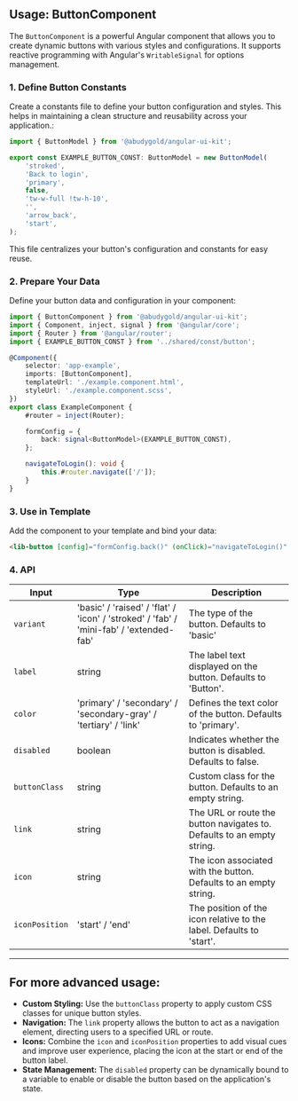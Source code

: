 ## Usage: ButtonComponent

The `ButtonComponent` is a powerful Angular component that allows you to create dynamic buttons with various styles and configurations. It supports reactive programming with Angular's `WritableSignal` for options management.

### 1. Define Button Constants

Create a constants file to define your button configuration and styles. This helps in maintaining a clean structure and reusability across your application.:

```typescript
import { ButtonModel } from '@abudygold/angular-ui-kit';

export const EXAMPLE_BUTTON_CONST: ButtonModel = new ButtonModel(
	'stroked',
	'Back to login',
	'primary',
	false,
	'tw-w-full !tw-h-10',
	'',
	'arrow_back',
	'start',
);
```

This file centralizes your button's configuration and constants for easy reuse.

### 2. Prepare Your Data

Define your button data and configuration in your component:

```typescript
import { ButtonComponent } from '@abudygold/angular-ui-kit';
import { Component, inject, signal } from '@angular/core';
import { Router } from '@angular/router';
import { EXAMPLE_BUTTON_CONST } from '../shared/const/button';

@Component({
	selector: 'app-example',
	imports: [ButtonComponent],
	templateUrl: './example.component.html',
	styleUrl: './example.component.scss',
})
export class ExampleComponent {
	#router = inject(Router);

	formConfig = {
		back: signal<ButtonModel>(EXAMPLE_BUTTON_CONST),
	};

	navigateToLogin(): void {
		this.#router.navigate(['/']);
	}
}
```

### 3. Use in Template

Add the component to your template and bind your data:

```html
<lib-button [config]="formConfig.back()" (onClick)="navigateToLogin()" />
```

### 4. API

| Input          | Type                                                                                   | Description                                                            |
| -------------- | -------------------------------------------------------------------------------------- | ---------------------------------------------------------------------- |
| `variant`      | 'basic' / 'raised' / 'flat' / 'icon' / 'stroked' / 'fab' / 'mini-fab' / 'extended-fab' | The type of the button. Defaults to 'basic'                            |
| `label`        | string                                                                                 | The label text displayed on the button. Defaults to 'Button'.          |
| `color`        | 'primary' / 'secondary' / 'secondary-gray' / 'tertiary' / 'link'                       | Defines the text color of the button. Defaults to 'primary'.           |
| `disabled`     | boolean                                                                                | Indicates whether the button is disabled. Defaults to false.           |
| `buttonClass`  | string                                                                                 | Custom class for the button. Defaults to an empty string.              |
| `link`         | string                                                                                 | The URL or route the button navigates to. Defaults to an empty string. |
| `icon`         | string                                                                                 | The icon associated with the button. Defaults to an empty string.      |
| `iconPosition` | 'start' / 'end'                                                                        | The position of the icon relative to the label. Defaults to 'start'.   |

---

## For more advanced usage:

- **Custom Styling:** Use the <code>buttonClass</code> property to apply custom CSS classes for unique button styles.
- **Navigation:** The <code>link</code> property allows the button to act as a navigation element, directing users to a specified URL or route.
- **Icons:** Combine the <code>icon</code> and <code>iconPosition</code> properties to add visual cues and improve user experience, placing the icon at the start or end of the button label.
- **State Management:** The <code>disabled</code> property can be dynamically bound to a variable to enable or disable the button based on the application's state.
